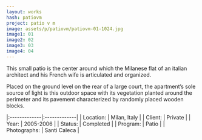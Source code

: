 ```yaml
---
layout: works
hash: patiovm
project: patio v m
image: assets/p/patiovm/patiovm-01-1024.jpg
image1: 01
image2: 02
image3: 03
image4: 04
---
```


This small patio is the center around which the Milanese flat of an italian architect and his French wife is articulated and organized.

Placed on the ground level on the rear of a large court, the apartment’s sole source of light is this outdoor space with its vegetation planted around the perimeter and its pavement characterized by randomly placed wooden blocks.


|:-------------|:-------------|
| Location:    | Milan, Italy |
| Client:      | Private      |
| Year:        | 2005-2006    |
| Status:      | Completed    |
| Program:     | Patio        |
| Photographs: | Santi Caleca |
